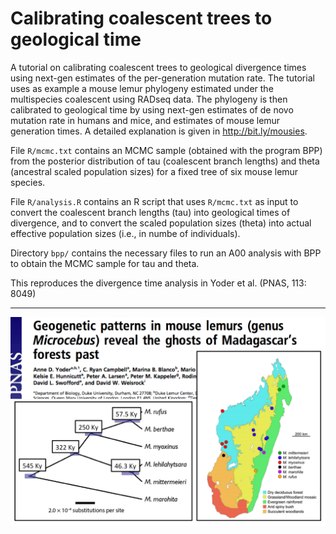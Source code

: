 # Calibrating coalescent trees to geological time

A tutorial on calibrating coalescent trees to geological divergence times using next-gen estimates of the per-generation mutation rate.  The tutorial uses as example a mouse lemur phylogeny estimated under the multispecies coalescent using RADseq data. The phylogeny is then calibrated to geological time by using next-gen estimates of de novo mutation rate in humans and mice, and estimates of mouse lemur generation times. A detailed explanation is given in http://bit.ly/mousies.

File `R/mcmc.txt` contains an MCMC sample (obtained with the program BPP) from the posterior distribution of tau (coalescent branch lengths) and theta (ancestral scaled population sizes) for a fixed tree of six mouse lemur species.
 
File `R/analysis.R` contains an R script that uses `R/mcmc.txt` as input to convert the coalescent branch lengths (tau) into geological times of divergence, and to convert the scaled population sizes (theta) into actual effective population sizes (i.e., in numbe of individuals). 

Directory `bpp/` contains the necessary files to run an A00 analysis with BPP to obtain the MCMC sample for tau and theta.

This reproduces the divergence time analysis in Yoder et al. (PNAS, 113: 8049)

***

![](mousies.png)

